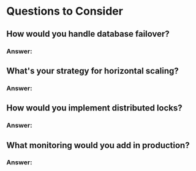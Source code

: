# Questions to Consider

## How would you handle database failover?

### Answer:

## What's your strategy for horizontal scaling?

### Answer:

## How would you implement distributed locks?

### Answer:

## What monitoring would you add in production?

### Answer:
